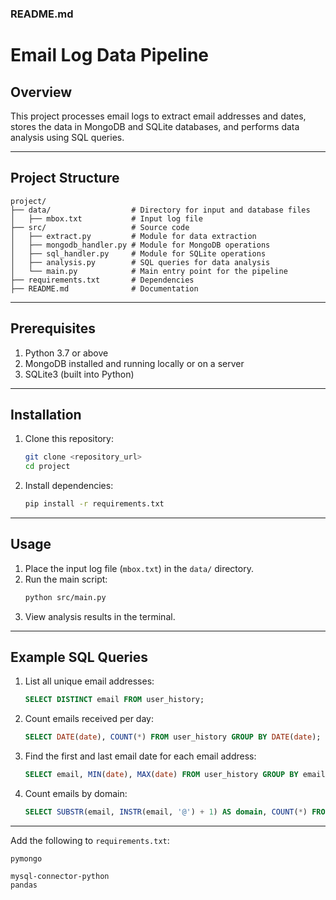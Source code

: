 ### README.md

# Email Log Data Pipeline

## Overview
This project processes email logs to extract email addresses and dates, stores the data in MongoDB and SQLite databases, and performs data analysis using SQL queries.

---

## Project Structure
```
project/
├── data/                  # Directory for input and database files
│   ├── mbox.txt           # Input log file
├── src/                   # Source code
│   ├── extract.py         # Module for data extraction
│   ├── mongodb_handler.py # Module for MongoDB operations
│   ├── sql_handler.py     # Module for SQLite operations
│   ├── analysis.py        # SQL queries for data analysis
│   └── main.py            # Main entry point for the pipeline
├── requirements.txt       # Dependencies
├── README.md              # Documentation
```

---

## Prerequisites
1. Python 3.7 or above
2. MongoDB installed and running locally or on a server
3. SQLite3 (built into Python)

---

## Installation
1. Clone this repository:
    ```bash
    git clone <repository_url>
    cd project
    ```
2. Install dependencies:
    ```bash
    pip install -r requirements.txt
    ```

---

## Usage
1. Place the input log file (`mbox.txt`) in the `data/` directory.
2. Run the main script:
    ```bash
    python src/main.py
    ```
3. View analysis results in the terminal.

---

## Example SQL Queries
1. List all unique email addresses:
    ```sql
    SELECT DISTINCT email FROM user_history;
    ```
2. Count emails received per day:
    ```sql
    SELECT DATE(date), COUNT(*) FROM user_history GROUP BY DATE(date);
    ```
3. Find the first and last email date for each email address:
    ```sql
    SELECT email, MIN(date), MAX(date) FROM user_history GROUP BY email;
    ```
4. Count emails by domain:
    ```sql
    SELECT SUBSTR(email, INSTR(email, '@') + 1) AS domain, COUNT(*) FROM user_history GROUP BY domain;
    ```

---



Add the following to `requirements.txt`:
```
pymongo

mysql-connector-python
pandas
```


